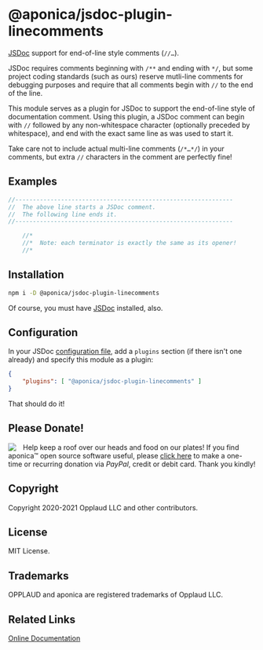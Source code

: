 # @aponica/jsdoc-plugin-linecomments

[JSDoc](https://www.npmjs.com/package/jsdoc) support for end-of-line style 
comments (`//…`).

JSDoc requires comments beginning with `/**` and ending with `*/`, but some 
project coding standards (such as ours) reserve mutli-line comments for 
debugging purposes and require that all comments begin with `//` to the end 
of the line.

This module serves as a plugin for JSDoc to support the end-of-line style of 
documentation comment. Using this plugin, a JSDoc comment can begin with `//` 
followed by any non-whitespace character (optionally preceded by whitespace), 
and end with the exact same line as was used to start it.

Take care not to include actual multi-line comments (`/*…*/`) in your 
comments, but extra `//` characters in the comment are perfectly fine!

## Examples
```javascript
//--------------------------------------------------------------
//  The above line starts a JSDoc comment.
//  The following line ends it.
//--------------------------------------------------------------
```

```javascript
    //*
    //*  Note: each terminator is exactly the same as its opener!
    //*
```

<a name="jsdoc-plugin-linecomments-installation"></a>
## Installation

```sh
npm i -D @aponica/jsdoc-plugin-linecomments
```

Of course, you must have [JSDoc](https://www.npmjs.com/package/jsdoc) installed, also.


<a name="jsdoc-plugin-linecomments-configuration"></a>
## Configuration

In your JSDoc [configuration file](https://jsdoc.app/about-configuring-jsdoc.html), 
add a `plugins` section (if there isn't one already) and specify this module 
as a plugin:

```json
{
    "plugins": [ "@aponica/jsdoc-plugin-linecomments" ]
}
```

That should do it!

## Please Donate!

[<img src="https://aponica.com/lib/helpinghand.png"
 class=leftimg>](https://www.paypal.com/biz/fund?id=BEHTAS8WARM68)

Help keep a roof over our heads and food on our plates! 
If you find aponica™ open source software useful, please 
[click here](https://www.paypal.com/biz/fund?id=BEHTAS8WARM68) 
to make a one-time or recurring donation via *PayPal*, credit 
or debit card. Thank you kindly!

## Copyright

Copyright 2020-2021 Opplaud LLC and other contributors.

## License

MIT License.

## Trademarks

OPPLAUD and aponica are registered trademarks of Opplaud LLC.

## Related Links

[Online Documentation](https://aponica.com/docs/jsdoc-plugin-linecomments/)

<style>h2{clear:left}img.leftimg{float:left;margin-right:1em}</style>
